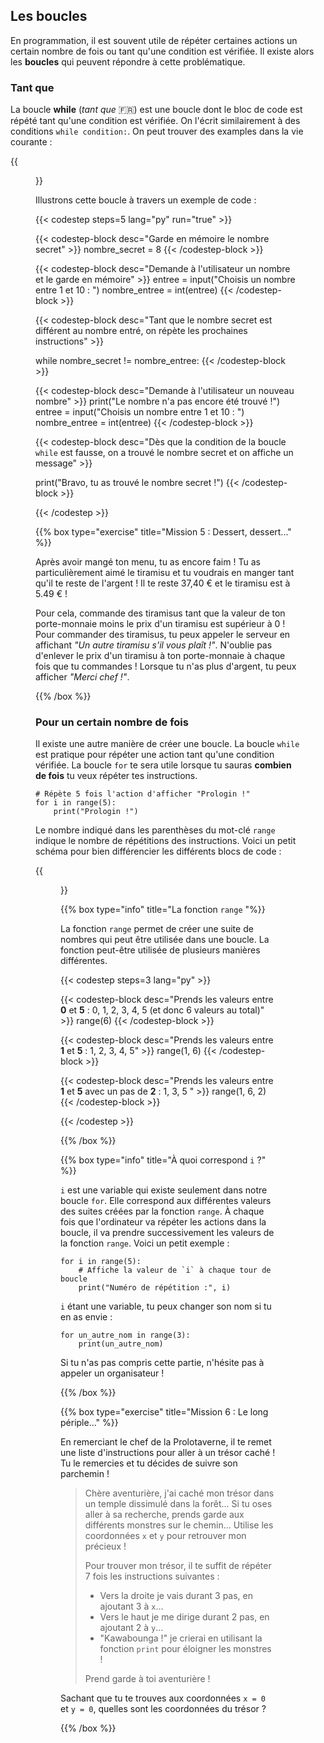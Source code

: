 ## Les boucles

En programmation, il est souvent utile de répéter certaines actions un certain
nombre de fois ou tant qu'une condition est vérifiée. Il existe alors les
**boucles** qui peuvent répondre à cette problématique.

### Tant que

La boucle **while** (*tant que* 🇫🇷) est une boucle dont le bloc de code est
répété tant qu'une condition est vérifiée. On l'écrit similairement à des
conditions `while condition:`. On peut trouver des examples dans la vie
courante :

{{<figure src="resources/images/algo-while.png" caption="Algorithme avec l'utilisation d'une boucle tant que" >}}

Illustrons cette boucle à travers un exemple de code :

{{< codestep steps=5 lang="py" run="true" >}}

{{< codestep-block desc="Garde en mémoire le nombre secret" >}}
nombre_secret = 8
{{< /codestep-block >}}

{{< codestep-block desc="Demande à l'utilisateur un nombre et le garde en mémoire" >}}
entree = input("Choisis un nombre entre 1 et 10 : ")
nombre_entree = int(entree)
{{< /codestep-block >}}

{{< codestep-block desc="Tant que le nombre secret est différent au nombre entré, on répète les prochaines instructions" >}}
 
while nombre_secret != nombre_entree:
{{< /codestep-block >}}
    
{{< codestep-block desc="Demande à l'utilisateur un nouveau nombre" >}}
    print("Le nombre n'a pas encore été trouvé !")
    entree = input("Choisis un nombre entre 1 et 10 : ")
    nombre_entree = int(entree)
{{< /codestep-block >}}

{{< codestep-block desc="Dès que la condition de la boucle `while` est fausse, on a trouvé le nombre secret et on affiche un message" >}}
 
print("Bravo, tu as trouvé le nombre secret !")
{{< /codestep-block >}}

{{< /codestep >}}

{{% box type="exercise" title="Mission 5 : Dessert, dessert..." %}}

Après avoir mangé ton menu, tu as encore faim ! Tu as particulièrement aimé le
tiramisu et tu voudrais en manger tant qu'il te reste de l'argent ! Il te reste
37,40 € et le tiramisu est à 5.49 € !

Pour cela, commande des tiramisus tant que la valeur de ton porte-monnaie moins
le prix d'un tiramisu est supérieur à 0 ! Pour commander des tiramisus, tu peux
appeler le serveur en affichant *"Un autre tiramisu s'il vous plaît !"*.
N'oublie pas d'enlever le prix d'un tiramisu à ton porte-monnaie à chaque fois
que tu commandes ! Lorsque tu n'as plus d'argent, tu peux afficher
*"Merci chef !"*.

{{% /box %}}

### Pour un certain nombre de fois

Il existe une autre manière de créer une boucle. La boucle `while` est pratique
pour répéter une action tant qu'une condition vérifiée. La boucle `for` te sera
utile lorsque tu sauras **combien de fois** tu veux répéter tes instructions.

```codepython
# Répète 5 fois l'action d'afficher "Prologin !"
for i in range(5):
    print("Prologin !")
```

Le nombre indiqué dans les parenthèses du mot-clé `range` indique le nombre de
répétitions des instructions. Voici un petit schéma pour bien différencier les
différents blocs de code : 

{{<figure src="resources/images/for_loop.png" caption="Blocs de code dans une boucle for" >}}

{{% box type="info" title="La fonction `range` "%}}

La fonction `range` permet de créer une suite de nombres qui peut être utilisée
dans une boucle. La fonction peut-être utilisée de plusieurs manières
différentes.

{{< codestep steps=3 lang="py" >}}

{{< codestep-block desc="Prends les valeurs entre **0** et **5** : 0, 1, 2, 3, 4, 5 (et donc 6 valeurs au total)" >}}
range(6)
{{< /codestep-block >}}

{{< codestep-block desc="Prends les valeurs entre **1** et **5** : 1, 2, 3, 4, 5" >}}
range(1, 6)
{{< /codestep-block >}}

{{< codestep-block desc="Prends les valeurs entre **1** et **5** avec un pas de **2** : 1, 3, 5 " >}}
range(1, 6, 2)
{{< /codestep-block >}}

{{< /codestep >}}

{{% /box %}}

{{% box type="info" title="À quoi correspond `i` ?" %}}

`i` est une variable qui existe seulement dans notre boucle `for`. Elle
correspond aux différentes valeurs des suites créées par la fonction `range`.
À chaque fois que l'ordinateur va répéter les actions dans la boucle, il va
prendre successivement les valeurs de la fonction `range`. Voici un petit
exemple :

```codepython
for i in range(5):
    # Affiche la valeur de `i` à chaque tour de boucle
    print("Numéro de répétition :", i)
```

`i` étant une variable, tu peux changer son nom si tu en as envie :

```codepython
for un_autre_nom in range(3):
    print(un_autre_nom)
```

Si tu n'as pas compris cette partie, n'hésite pas à appeler un organisateur !

{{% /box %}}

{{% box type="exercise" title="Mission 6 : Le long périple..." %}}

En remerciant le chef de la Prolotaverne, il te remet une liste d'instructions
pour aller à un trésor caché ! Tu le remercies et tu décides de suivre son
parchemin !

> Chère aventurière, j'ai caché mon trésor dans un temple dissimulé dans la
> forêt... Si tu oses aller à sa recherche, prends garde aux différents monstres
> sur le chemin... Utilise les coordonnées `x` et `y` pour retrouver mon
> précieux !
> 
> Pour trouver mon trésor, il te suffit de répéter 7 fois les instructions
> suivantes :
> - Vers la droite je vais durant 3 pas, en ajoutant 3 à `x`...
> - Vers le haut je me dirige durant 2 pas, en ajoutant 2 à `y`...
> - "Kawabounga !" je crierai en utilisant la fonction `print` pour éloigner les
> monstres !
> 
> Prend garde à toi aventurière !

Sachant que tu te trouves aux coordonnées `x = 0` et `y = 0`, quelles sont les
coordonnées du trésor ?

{{% /box %}}
